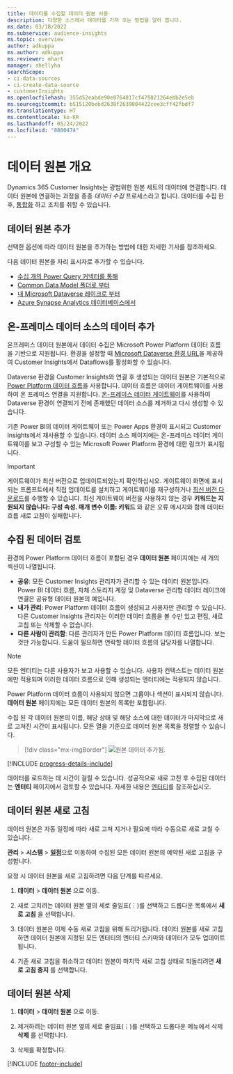 ```yaml
---
title: 데이터를 수집할 데이터 원본 사용
description: 다양한 소스에서 데이터를 가져 오는 방법을 알아 봅니다.
ms.date: 03/18/2022
ms.subservice: audience-insights
ms.topic: overview
author: adkuppa
ms.author: adkuppa
ms.reviewer: mhart
manager: shellyha
searchScope:
- ci-data-sources
- ci-create-data-source
- customerInsights
ms.openlocfilehash: 355d52eabde90e0764817cf479821264ebb2e5eb
ms.sourcegitcommit: b515120bebd2638f2639004422cee3cff42fbdf7
ms.translationtype: HT
ms.contentlocale: ko-KR
ms.lasthandoff: 05/24/2022
ms.locfileid: "8800474"
---
```

# <a name="data-sources-overview"></a>데이터 원본 개요



Dynamics 365 Customer Insights는 광범위한 원본 세트의 데이터에 연결합니다. 데이터 원본에 연결하는 과정을 종종 *데이터 수집* 프로세스라고 합니다. 데이터를 수집 한 후, [통합화](data-unification.md) 하고 조치를 취할 수 있습니다.

## <a name="add-a-data-source"></a>데이터 원본 추가

선택한 옵션에 따라 데이터 원본을 추가하는 방법에 대한 자세한 기사를 참조하세요.

다음 데이터 원본을 자리 표시자로 추가할 수 있습니다.

- [수십 개의 Power Query 커넥터를 통해](connect-power-query.md)
- [Common Data Model 폴더로 부터](connect-common-data-model.md)
- [내 Microsoft Dataverse 레이크로 부터](connect-dataverse-managed-lake.md)
- [Azure Synapse Analytics 데이터베이스에서](connect-synapse.md)

## <a name="add-data-from-on-premises-data-sources"></a>온-프레미스 데이터 소스의 데이터 추가

온프레미스 데이터 원본에서 데이터 수집은 Microsoft Power Platform 데이터 흐름을 기반으로 지원됩니다. 환경을 설정할 때 [Microsoft Dataverse 환경 URL](create-environment.md)을 제공하여 Customer Insights에서 Dataflows를 활성화할 수 있습니다.

Dataverse 환경을 Customer Insights와 연결 후 생성되는 데이터 원본은 기본적으로 [Power Platform 데이터 흐름](/power-query/dataflows/overview-dataflows-across-power-platform-dynamics-365)을 사용합니다. 데이터 흐름은 데이터 게이트웨이를 사용하여 온 프레미스 연결을 지원합니다. [온-프레미스 데이터 게이트웨이](/data-integration/gateway/service-gateway-app)를 사용하여 Dataverse 환경이 연결되기 전에 존재했던 데이터 소스를 제거하고 다시 생성할 수 있습니다.

기존 Power BI의 데이터 게이트웨이 또는 Power Apps 환경이 표시되고 Customer Insights에서 재사용할 수 있습니다. 데이터 소스 페이지에는 온-프레미스 데이터 게이트웨이를 보고 구성할 수 있는 Microsoft Power Platform 환경에 대한 링크가 표시됩니다.

> [!IMPORTANT]
> 게이트웨이가 최신 버전으로 업데이트되었는지 확인하십시오. 게이트웨이 화면에 표시되는 프롬프트에서 직접 업데이트를 설치하고 게이트웨이를 재구성하거나 [최신 버전 다운로드](https://powerapps.microsoft.com/downloads/)를 수행할 수 있습니다. 최신 게이트웨이 버전을 사용하지 않는 경우 **키워드는 지원되지 않습니다: 구성 속성. 매개 변수 이름: 키워드** 와 같은 오류 메시지와 함께 데이터 흐름 새로 고침이 실패합니다.

## <a name="review-ingested-data"></a>수집 된 데이터 검토
환경에 Power Platform 데이터 흐름이 포함된 경우 **데이터 원본** 페이지에는 세 개의 섹션이 나열됩니다. 
- **공유**: 모든 Customer Insights 관리자가 관리할 수 있는 데이터 원본입니다. Power BI 데이터 흐름, 자체 스토리지 계정 및 Dataverse 관리형 데이터 레이크에 연결은 공유형 데이터 원본의 예입니다.
- **내가 관리**: Power Platform 데이터 흐름이 생성되고 사용자만 관리할 수 있습니다. 다른 Customer Insights 관리자는 이러한 데이터 흐름을 볼 수만 있고 편집, 새로 고침 또는 삭제할 수 없습니다.
- **다른 사람이 관리함**: 다른 관리자가 만든 Power Platform 데이터 흐름입니다. 보는 것만 가능합니다. 도움이 필요하면 연락할 데이터 흐름의 담당자를 나열합니다.
> [!NOTE]
> 모든 엔터티는 다른 사용자가 보고 사용할 수 있습니다. 사용자 컨텍스트는 데이터 원본에만 적용되며 이러한 데이터 흐름으로 인해 생성되는 엔터티에는 적용되지 않습니다.

Power Platform 데이터 흐름이 사용되지 않으면 그룹이나 섹션이 표시되지 않습니다. **데이터 원본** 페이지에는 모든 데이터 원본의 목록만 포함됩니다.

수집 된 각 데이터 원본의 이름, 해당 상태 및 해당 소스에 대한 데이터가 마지막으로 새로 고쳐진 시간이 표시됩니다. 모든 열을 기준으로 데이터 원본 목록을 정렬할 수 있습니다.

> [!div class="mx-imgBorder"]
> ![원본 데이터 추가됨.](media/configure-data-datasource-added.png "데이터 원본 추가")

[!INCLUDE [progress-details-include](includes/progress-details-pane.md)]

데이터를 로드하는 데 시간이 걸릴 수 있습니다. 성공적으로 새로 고친 후 수집된 데이터는 **엔터티** 페이지에서 검토할 수 있습니다. 자세한 내용은 [엔터티](entities.md)를 참조하십시오.

## <a name="refresh-a-data-source"></a>데이터 원본 새로 고침

데이터 원본은 자동 일정에 따라 새로 고쳐 지거나 필요에 따라 수동으로 새로 고칠 수 있습니다. 

**관리** > **시스템** > [**일정**](system.md#schedule-tab)으로 이동하여 수집된 모든 데이터 원본의 예약된 새로 고침을 구성합니다.

요청 시 데이터 원본을 새로 고침하려면 다음 단계를 따르세요.

1. **데이터** > **데이터 원본** 으로 이동.

2. 새로 고치려는 데이터 원본 옆의 세로 줄임표(&vellip;)를 선택하고 드롭다운 목록에서 **새로 고침** 을 선택합니다.

3. 데이터 원본은 이제 수동 새로 고침을 위해 트리거됩니다. 데이터 원본를 새로 고침하면 데이터 원본에 지정된 모든 엔터티의 엔터티 스키마와 데이터가 모두 업데이트됩니다.

4. 기존 새로 고침을 취소하고 데이터 원본이 마지막 새로 고침 상태로 되돌리려면 **새로 고침 중지** 를 선택합니다.

## <a name="delete-a-data-source"></a>데이터 원본 삭제

1. **데이터** > **데이터 원본** 으로 이동.

2. 제거하려는 데이터 원본 옆의 세로 줄임표(&vellip;)를 선택하고 드롭다운 메뉴에서 삭제 **삭제** 를 선택합니다.

3. 삭제를 확정합니다.


[!INCLUDE [footer-include](includes/footer-banner.md)]
